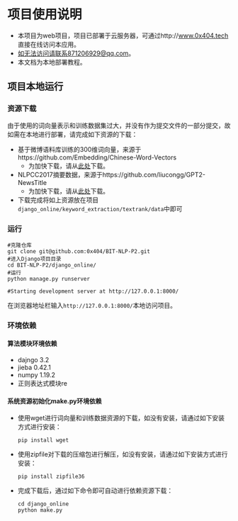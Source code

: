 # 项目使用说明

* 本项目为web项目，项目已部署于云服务器，可通过http://www.0x404.tech 直接在线访问本应用。
* 如无法访问请联系871206929@qq.com。
* 本文档为本地部署教程。

## 项目本地运行

### 资源下载

由于使用的词向量表示和训练数据集过大，并没有作为提交文件的一部分提交，故如需在本地进行部署，请完成如下资源的下载：

* 基于微博语料库训练的$300$维词向量，来源于https://github.com/Embedding/Chinese-Word-Vectors
  * 为加快下载，请从[此处](http://image-hosting-404.oss-cn-beijing.aliyuncs.com/source/sgns.weibo.word.zip)下载。
* NLPCC2017摘要数据，来源于https://github.com/liucongg/GPT2-NewsTitle
  * 为加快下载，请从[此处](http://image-hosting-404.oss-cn-beijing.aliyuncs.com/source/nlpcc_data.json)下载。
* 下载完成将如上资源放在项目`django_online/keyword_extraction/textrank/data`中即可

### 运行

```shell
#克隆仓库
git clone git@github.com:0x404/BIT-NLP-P2.git
#进入Django项目目录
cd BIT-NLP-P2/django_online/
#运行
python manage.py runserver

#Starting development server at http://127.0.0.1:8000/
```

在浏览器地址栏输入`http://127.0.0.1:8000/`本地访问项目。



### 环境依赖

#### 算法模块环境依赖

* dajngo 3.2
* jieba 0.42.1
* numpy 1.19.2
* 正则表达式模块re

#### 系统资源初始化make.py环境依赖

* 使用wget进行词向量和训练数据资源的下载，如没有安装，请通过如下安装方式进行安装：

  ```shell
  pip install wget
  ```

* 使用zipfile对下载的压缩包进行解压，如没有安装，请通过如下安装方式进行安装：

  ```shell
  pip install zipfile36
  ```

* 完成下载后，通过如下命令即可自动进行依赖资源下载：

  ```shell
  cd django_online
  python make.py
  ```

